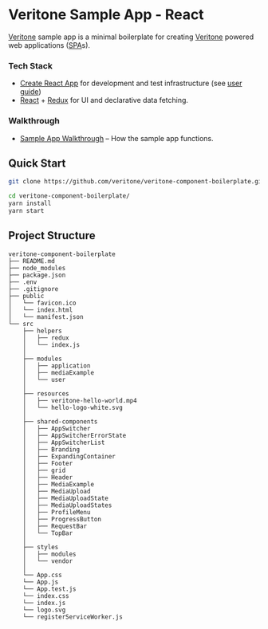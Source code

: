 # Veritone Sample App - React

[Veritone][veri] sample app is a minimal boilerplate for creating [Veritone][veri] powered web applications ([SPA](https://en.wikipedia.org/wiki/Single-page_application)s).


### Tech Stack

* [Create React App][cra] for development and test infrastructure (see [user guide][cradocs])
* [React][react] + [Redux][redux] for UI and declarative data fetching.


### Walkthrough


* [Sample App Walkthrough][saw] – How the sample app functions.



## Quick Start

```sh
git clone https://github.com/veritone/veritone-component-boilerplate.git

cd veritone-component-boilerplate/
yarn install
yarn start
```

## Project Structure

```
veritone-component-boilerplate
├── README.md
├── node_modules
├── package.json
├── .env
├── .gitignore
├── public
│   └── favicon.ico
│   └── index.html
│   └── manifest.json
└── src
    ├── helpers
    │   ├── redux
    │   └── index.js
    │
    ├── modules
    │   ├── application
    │   ├── mediaExample
    │   └── user
    │
    ├── resources
    │   ├── veritone-hello-world.mp4
    │   └── hello-logo-white.svg
    │
    ├── shared-components
    │   ├── AppSwitcher
    │   ├── AppSwitcherErrorState
    │   ├── AppSwitcherList
    │   ├── Branding
    │   ├── ExpandingContainer
    │   ├── Footer
    │   ├── grid
    │   ├── Header
    │   ├── MediaExample
    │   ├── MediaUpload
    │   ├── MediaUploadState
    │   ├── MediaUploadStates
    │   ├── ProfileMenu
    │   ├── ProgressButton
    │   ├── RequestBar
    │   └── TopBar
    │
    ├── styles
    │   ├── modules
    │   └── vendor
    │
    └── App.css
    └── App.js
    └── App.test.js
    └── index.css
    └── index.js
    └── logo.svg
    └── registerServiceWorker.js
```

[cra]: https://github.com/facebookincubator/create-react-app
[cradocs]: https://github.com/facebookincubator/create-react-app/blob/master/packages/react-scripts/template/README.md
[react]: https://facebook.github.io/react/
[redux]: http://redux.js.org/
[veri]: https://veritone.com/
[saw]: https://veritone-developer.atlassian.net/wiki/spaces/DOC/pages/17989665/Sample+App+Walkthrough